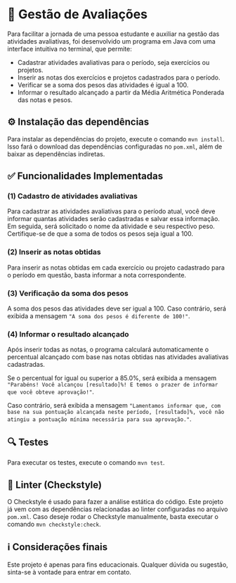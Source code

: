# :notebook: Gestão de Avaliações
Para facilitar a jornada de uma pessoa estudante e auxiliar na gestão das atividades avaliativas, foi desenvolvido um programa em Java com uma interface intuitiva no terminal, que permite:
- Cadastrar atividades avaliativas para o período, seja exercícios ou projetos.
- Inserir as notas dos exercícios e projetos cadastrados para o período.
- Verificar se a soma dos pesos das atividades é igual a 100.
- Informar o resultado alcançado a partir da Média Aritmética Ponderada das notas e pesos.

## ⚙️ Instalação das dependências
Para instalar as dependências do projeto, execute o comando `mvn install`. Isso fará o download das dependências configuradas no `pom.xml`, além de baixar as dependências indiretas.

## :white_check_mark: Funcionalidades Implementadas
### (1) Cadastro de atividades avaliativas
Para cadastrar as atividades avaliativas para o período atual, você deve informar quantas atividades serão cadastradas e salvar essa informação. Em seguida, será solicitado o nome da atividade e seu respectivo peso. Certifique-se de que a soma de todos os pesos seja igual a 100.

### (2) Inserir as notas obtidas
Para inserir as notas obtidas em cada exercício ou projeto cadastrado para o período em questão, basta informar a nota correspondente.

### (3) Verificação da soma dos pesos
A soma dos pesos das atividades deve ser igual a 100. Caso contrário, será exibida a mensagem `"A soma dos pesos é diferente de 100!"`.

### (4) Informar o resultado alcançado
Após inserir todas as notas, o programa calculará automaticamente o percentual alcançado com base nas notas obtidas nas atividades avaliativas cadastradas. 

Se o percentual for igual ou superior a 85.0%, será exibida a mensagem `"Parabéns! Você alcançou [resultado]%! E temos o prazer de informar que você obteve aprovação!"`. 

Caso contrário, será exibida a mensagem `"Lamentamos informar que, com base na sua pontuação alcançada neste período, [resultado]%, você não atingiu a pontuação mínima necessária para sua aprovação."`.

## :mag: Testes
Para executar os testes, execute o comando `mvn test`.

## 🧹 Linter (Checkstyle)
O Checkstyle é usado para fazer a análise estática do código. Este projeto já vem com as dependências relacionadas ao linter configuradas no arquivo `pom.xml`. Caso deseje rodar o Checkstyle manualmente, basta executar o comando `mvn checkstyle:check`.

## :information_source: Considerações finais
Este projeto é apenas para fins educacionais. Qualquer dúvida ou sugestão, sinta-se à vontade para entrar em contato.

